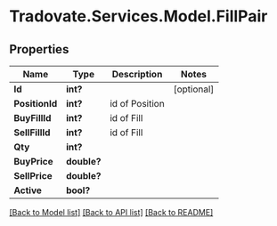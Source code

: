 # Tradovate.Services.Model.FillPair
## Properties

Name | Type | Description | Notes
------------ | ------------- | ------------- | -------------
**Id** | **int?** |  | [optional] 
**PositionId** | **int?** | id of Position | 
**BuyFillId** | **int?** | id of Fill | 
**SellFillId** | **int?** | id of Fill | 
**Qty** | **int?** |  | 
**BuyPrice** | **double?** |  | 
**SellPrice** | **double?** |  | 
**Active** | **bool?** |  | 

[[Back to Model list]](../README.md#documentation-for-models) [[Back to API list]](../README.md#documentation-for-api-endpoints) [[Back to README]](../README.md)

